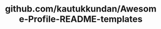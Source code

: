 ---
layout: post
title: github.com/kautukkundan/Awesome-Profile-README-templates
categories: link
tags: [انگلیسی, گیت‌هاب, برنامه‌نویسی]
---